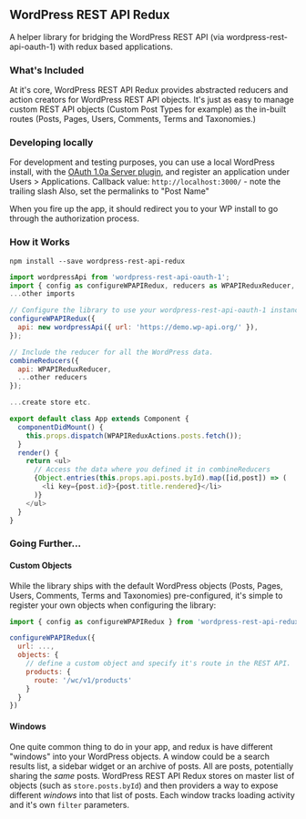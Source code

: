 ## WordPress REST API Redux

A helper library for bridging the WordPress REST API (via wordpress-rest-api-oauth-1) with redux based applications.

### What's Included

At it's core, WordPress REST API Redux provides abstracted reducers and action creators for WordPress REST API objects. It's just as easy to manage custom REST API objects (Custom Post Types for example) as the in-built routes (Posts, Pages, Users, Comments, Terms and Taxonomies.)

### Developing locally

For development and testing purposes, you can use a local WordPress install, with the [OAuth 1.0a Server plugin](https://wordpress.org/plugins/rest-api-oauth1/), and register an application under Users > Applications.
Callback value: `http://localhost:3000/` - note the trailing slash
Also, set the permalinks to "Post Name"

When you fire up the app, it should redirect you to your WP install to go through the authorization process.

### How it Works

```
npm install --save wordpress-rest-api-redux
```

```js
import wordpressApi from 'wordpress-rest-api-oauth-1';
import { config as configureWPAPIRedux, reducers as WPAPIReduxReducer, actions as WPAPIReduxActions } from 'wordpress-rest-api-redux';
...other imports

// Configure the library to use your wordpress-rest-api-oauth-1 instance
configureWPAPIRedux({
  api: new wordpressApi({ url: 'https://demo.wp-api.org/' }),
});

// Include the reducer for all the WordPress data.
combineReducers({
  api: WPAPIReduxReducer,
  ...other reducers
});

...create store etc.

export default class App extends Component {
  componentDidMount() {
    this.props.dispatch(WPAPIReduxActions.posts.fetch());
  }
  render() {
    return <ul>
      // Access the data where you defined it in combineReducers
      {Object.entries(this.props.api.posts.byId).map([id,post]) => (
        <li key={post.id}>{post.title.rendered}</li>
      )}
    </ul>
  }
}

```

### Going Further...

#### Custom Objects

While the library ships with the default WordPress objects (Posts, Pages, Users, Comments, Terms and Taxonomies) pre-configured, it's simple to register your own objects when configuring the library:

```js
import { config as configureWPAPIRedux } from 'wordpress-rest-api-redux';

configureWPAPIRedux({
  url: ...,
  objects: {
    // define a custom object and specify it's route in the REST API.
    products: {
      route: '/wc/v1/products'
    }
  }
})
```
#### Windows

One quite common thing to do in your app, and redux is have different "windows" into your WordPress objects. A window could be a search results list, a sidebar widget or an archive of posts. All are posts, potentially sharing the _same_ posts. WordPress REST API Redux stores on master list of objects (such as `store.posts.byId`) and then providers a way to expose different _windows_ into that list of posts. Each window tracks loading activity and it's own `filter` parameters.

```js

```
